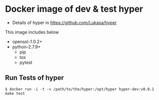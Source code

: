# Docker image of dev & test hyper

- Details of hyper in https://github.com/Lukasa/hyper

This image includes below

- openssl-1.0.2+
- python-2.7.9+
  - pip
  - tox
  - pytest

## Run Tests of hyper

```
$ docker run -i -t -v /path/to/the/hyper:/opt/hyper hyper-dev:v0.0.1 make test
```
